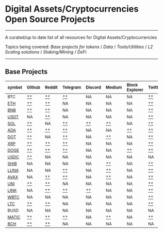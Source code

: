 # Digital Assets/Cryptocurrencies Open Source Projects

___
A curated/up to date list of all resources for Digital Assets/Cryptocurrencies

Topics being covered:
*Base projects for tokens* / *Data* / *Tools/Utilities* / *L2 Scaling solutions* / *Staking/Mining* / *DeFi*
___

<!-- [PLACEHOLDER_START:Base Projects] --> 
## Base Projects 
| <sub>symbol</sub>                                  | <sub>Github</sub>                                                                         | <sub>Reddit</sub>                                          | <sub>Telegram</sub>                                | <sub>Discord</sub>                                     | <sub>Medium</sub>                                                                                                     | <sub>Block Explorer</sub>                                                                                                                                                                    | <sub>Twitter</sub>                                                                                 | <sub>Whitepaper</sub>                                                                           | <sub>Blog</sub>                             |
|:---------------------------------------------------|:------------------------------------------------------------------------------------------|:-----------------------------------------------------------|:---------------------------------------------------|:-------------------------------------------------------|:----------------------------------------------------------------------------------------------------------------------|:---------------------------------------------------------------------------------------------------------------------------------------------------------------------------------------------|:---------------------------------------------------------------------------------------------------|:------------------------------------------------------------------------------------------------|:--------------------------------------------|
| <sub>BTC</sub>                                     | <sub>[**](https://github.com/bitcoin/bitcoin)</sub>                                       | <sub>[**](https://www.reddit.com/r/Bitcoin/)</sub>         | <sub>[**](http://t.me/bitcoin)</sub>               | <sub>NA</sub>                                          | <sub>NA</sub>                                                                                                         | <sub>NA</sub>                                                                                                                                                                                | <sub>[**](https://twitter.com/bitcoin)</sub>                                                       | <sub>[**](https://bitcoin.org/bitcoin.pdf)</sub>                                                | <sub>NA</sub>                               |
| <sub>[ETH](https://www.ethereum.org/)</sub>        | <sub>[**](https://github.com/ethereum)</sub>                                              | <sub>[**](https://www.reddit.com/r/ethereum/)</sub>        | <sub>NA</sub>                                      | <sub>NA</sub>                                          | <sub>NA</sub>                                                                                                         | <sub>NA</sub>                                                                                                                                                                                | <sub>[**](https://twitter.com/ethereum)</sub>                                                      | <sub>[**](https://ethereum.org/en/whitepaper/)</sub>                                            | <sub>[**](https://blog.ethereum.org/)</sub> |
| <sub>[BNB](https://www.binance.com/en)</sub>       | <sub>[**](https://github.com/keycryptovc/base/blob/master/projects/binance_coin.md)</sub> | <sub>[**](https://www.reddit.com/r/BinanceExchange/)</sub> | <sub>NA</sub>                                      | <sub>NA</sub>                                          | <sub>NA</sub>                                                                                                         | <sub>NA</sub>                                                                                                                                                                                | <sub>[**](https://twitter.com/binance)</sub>                                                       | <sub>[**](https://whitepaper.io/coin/binance)</sub>                                             | <sub>NA</sub>                               |
| <sub>[USDT](https://tether.to)</sub>               | <sub>NA</sub>                                                                             | <sub>[**](https://www.reddit.com/r/Tether/)</sub>          | <sub>NA</sub>                                      | <sub>NA</sub>                                          | <sub>NA</sub>                                                                                                         | <sub>NA</sub>                                                                                                                                                                                | <sub>[**](https://twitter.com/Tether_to/)</sub>                                                    | <sub>[**](https://tether.to/wp-content/uploads/2016/06/TetherWhitePaper.pdf)</sub>              | <sub>[**](https://tether.to/press/)</sub>   |
| <sub>[SOL](https://solana.com/)</sub>              | <sub>[**](https://github.com/solana-labs)</sub>                                           | <sub>NA</sub>                                              | <sub>[**](https://t.me/solana)</sub>               | <sub>[**](https://discordapp.com/invite/pquxPsq)</sub> | <sub>[**](https://medium.com/solana-labs)</sub>                                                                       | <sub>NA</sub>                                                                                                                                                                                | <sub>[**](https://twitter.com/solana)</sub>                                                        | <sub>[**](https://github.com/solana-labs/whitepaper/blob/master/solana-whitepaper-en.pdf)</sub> | <sub>NA</sub>                               |
| <sub>[ADA](https://www.cardano.org/en/home/)</sub> | <sub>[**](https://github.com/input-output-hk/cardano-sl/)</sub>                           | <sub>[**](https://www.reddit.com/r/cardano/)</sub>         | <sub>[**](https://t.me/CardanoAnnouncements)</sub> | <sub>NA</sub>                                          | <sub>NA</sub>                                                                                                         | <sub>[**](https://cardanoexplorer.com/?__hstc=64163184.1ca529f07fc63b0bef3e8d3d503d02b0.1539017635936.1539017635936.1539017635936.1&__hssc=64163184.2.1539017635938&__hsfp=3707452877)</sub> | <sub>[**](https://twitter.com/cardano)</sub>                                                       | <sub>[**](https://why.cardano.org/en/introduction/motivation/)</sub>                            | <sub>NA</sub>                               |
| <sub>[DOT](https://polkadot.network)</sub>         | <sub>[**](https://github.com/w3f/Web3-wiki/wiki/Polkadot)</sub>                           | <sub>NA</sub>                                              | <sub>[**](https://t.me/PolkadotOfficial)</sub>     | <sub>NA</sub>                                          | <sub>[**](https://medium.com/polkadot-network)</sub>                                                                  | <sub>NA</sub>                                                                                                                                                                                | <sub>[**](https://twitter.com/Polkadot)</sub>                                                      | <sub>[**](https://polkadot.network/PolkaDotPaper.pdf)</sub>                                     | <sub>NA</sub>                               |
| <sub>[XRP](https://ripple.com)</sub>               | <sub>[**](https://github.com/ripple)</sub>                                                | <sub>[**](https://www.reddit.com/r/Ripple/)</sub>          | <sub>[**](https://t.me/Ripple)</sub>               | <sub>NA</sub>                                          | <sub>NA</sub>                                                                                                         | <sub>NA</sub>                                                                                                                                                                                | <sub>[**](https://twitter.com/Ripple?ref_src=twsrc%5Egoogle%7Ctwcamp%5Eserp%7Ctwgr%5Eauthor)</sub> | <sub>[**](https://ripple.com/files/ripple_consensus_whitepaper.pdf)</sub>                       | <sub>NA</sub>                               |
| <sub>[DOGE](https://dogecoin.com/)</sub>           | <sub>[**](https://github.com/dogecoin/dogecoin)</sub>                                     | <sub>[**](https://www.reddit.com/r/dogecoin/)</sub>        | <sub>[**](https://t.me/TheDogeHouse)</sub>         | <sub>NA</sub>                                          | <sub>NA</sub>                                                                                                         | <sub>[**](https://dogechain.info/)</sub>                                                                                                                                                     | <sub>[**](https://twitter.com/dogecoin)</sub>                                                      | <sub>NA</sub>                                                                                   | <sub>NA</sub>                               |
| <sub>[USDC](https://www.centre.io/usdc)</sub>      | <sub>[**](https://github.com/centrehq/centre-tokens)</sub>                                | <sub>NA</sub>                                              | <sub>NA</sub>                                      | <sub>NA</sub>                                          | <sub>NA</sub>                                                                                                         | <sub>NA</sub>                                                                                                                                                                                | <sub>NA</sub>                                                                                      | <sub>[**](https://whitepaper.io/document/716/usd-coin-whitepaper)</sub>                         | <sub>[**](https://www.centre.io/blog)</sub> |
| <sub>[SHIB](https://shibatoken.com/)</sub>         | <sub>NA</sub>                                                                             | <sub>NA</sub>                                              | <sub>NA</sub>                                      | <sub>NA</sub>                                          | <sub>[**](https://allhailtheshiba.medium.com/all-hail-the-shiba-an-experiment-in-decentralization-87e3792e92f2)</sub> | <sub>NA</sub>                                                                                                                                                                                | <sub>[**](https://twitter.com/shibtoken)</sub>                                                     | <sub>NA</sub>                                                                                   | <sub>NA</sub>                               |
| <sub>[LUNA](https://terra.money/)</sub>            | <sub>NA</sub>                                                                             | <sub>NA</sub>                                              | <sub>[**](https://t.me/terramoney)</sub>           | <sub>NA</sub>                                          | <sub>[**](https://medium.com/terra-money)</sub>                                                                       | <sub>NA</sub>                                                                                                                                                                                | <sub>[**](https://twitter.com/terra_money)</sub>                                                   | <sub>[**](https://terra.money/Terra_White_paper.pdf)</sub>                                      | <sub>NA</sub>                               |
| <sub>[AVAX](https://avax.network/)</sub>           | <sub>NA</sub>                                                                             | <sub>[**](https://reddit.com/r/avax)</sub>                 | <sub>[**](https://t.me/avalancheavax)</sub>        | <sub>NA</sub>                                          | <sub>[**](https://medium.com/avalabs)</sub>                                                                           | <sub>NA</sub>                                                                                                                                                                                | <sub>[**](https://twitter.com/avalancheavax)</sub>                                                 | <sub>[**](https://files.avalabs.org/papers/platform.pdf)</sub>                                  | <sub>NA</sub>                               |
| <sub>[UNI](https://uniswap.io/)</sub>              | <sub>[**](https://github.com/Uniswap)</sub>                                               | <sub>[**](https://www.reddit.com/r/UniSwap/)</sub>         | <sub>NA</sub>                                      | <sub>NA</sub>                                          | <sub>NA</sub>                                                                                                         | <sub>NA</sub>                                                                                                                                                                                | <sub>[**](https://twitter.com/UniswapExchange)</sub>                                               | <sub>[**](https://hackmd.io/C-DvwDSfSxuh-Gd4WKE_ig)</sub>                                       | <sub>[**](https://uniswap.org/blog/)</sub>  |
| <sub>[LINK](https://chain.link/)</sub>             | <sub>NA</sub>                                                                             | <sub>[**](https://www.reddit.com/r/Chainlink/)</sub>       | <sub>[**](https://t.me/chainlinkofficial)</sub>    | <sub>[**](https://discord.gg/aSK4zew)</sub>            | <sub>NA</sub>                                                                                                         | <sub>NA</sub>                                                                                                                                                                                | <sub>[**](https://twitter.com/chainlink)</sub>                                                     | <sub>[**](https://link.smartcontract.com/whitepaper)</sub>                                      | <sub>[**](https://blog.chain.link/)</sub>   |
| <sub>[WBTC](https://www.wbtc.network/)</sub>       | <sub>NA</sub>                                                                             | <sub>NA</sub>                                              | <sub>NA</sub>                                      | <sub>NA</sub>                                          | <sub>NA</sub>                                                                                                         | <sub>NA</sub>                                                                                                                                                                                | <sub>[**](https://twitter.com/WrappedBTC)</sub>                                                    | <sub>[**](https://www.wbtc.network/assets/wrapped-tokens-whitepaper.pdf)</sub>                  | <sub>NA</sub>                               |
| <sub>[LTC](https://litecoin.org/)</sub>            | <sub>[**](https://github.com/litecoin-project/litecoin)</sub>                             | <sub>[**](https://www.reddit.com/r/litecoin/)</sub>        | <sub>NA</sub>                                      | <sub>NA</sub>                                          | <sub>NA</sub>                                                                                                         | <sub>NA</sub>                                                                                                                                                                                | <sub>[**](https://twitter.com/litecoin)</sub>                                                      | <sub>NA</sub>                                                                                   | <sub>NA</sub>                               |
| <sub>BUSD</sub>                                    | <sub>NA</sub>                                                                             | <sub>NA</sub>                                              | <sub>NA</sub>                                      | <sub>NA</sub>                                          | <sub>NA</sub>                                                                                                         | <sub>NA</sub>                                                                                                                                                                                | <sub>NA</sub>                                                                                      | <sub>NA</sub>                                                                                   | <sub>NA</sub>                               |
| <sub>[MATIC](https://polygon.technology/)</sub>    | <sub>[**](https://github.com/maticnetwork)</sub>                                          | <sub>[**](https://www.reddit.com/r/maticnetwork/)</sub>    | <sub>[**](https://t.me/maticnetwork)</sub>         | <sub>NA</sub>                                          | <sub>[**](https://polygontech.medium.com/)</sub>                                                                      | <sub>NA</sub>                                                                                                                                                                                | <sub>[**](https://twitter.com/0xPolygon)</sub>                                                     | <sub>[**](https://github.com/maticnetwork/whitepaper/blob/master/README.md)</sub>               | <sub>NA</sub>                               |
| <sub>[BCH](https://www.bitcoincash.org/)</sub>     | <sub>[**](https://github.com/Bitcoin-ABC/bitcoin-abc)</sub>                               | <sub>[**](https://www.reddit.com/r/Bitcoincash/)</sub>     | <sub>NA</sub>                                      | <sub>NA</sub>                                          | <sub>NA</sub>                                                                                                         | <sub>NA</sub>                                                                                                                                                                                | <sub>NA</sub>                                                                                      | <sub>[**](https://www.bitcoincash.org/bitcoin.pdf)</sub>                                        | <sub>NA</sub>                               |<!-- [PLACEHOLDER_END:Base Projects] -->